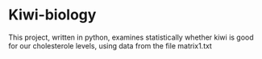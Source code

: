 # Kiwi-biology
This project, written in python, examines statistically whether kiwi is good for our cholesterole levels, using data from the file matrix1.txt
